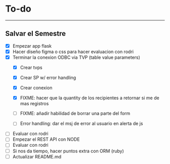 # To-do
---
## Salvar el Semestre
- [X] Empezar app flask
- [X] Hacer diseño figma o css para hacer evaluacion con rodri
- [X] Terminar la conexion ODBC via TVP (table value parameters)
    - [X] Crear tvps
    - [X] Crear SP w/ error handling
    - [X] Crear conexion
    - [X] FIXME: hacer que la quantity de los recipientes a retornar si me de mas registros
    - [ ] FIXME: añadir habilidad de borrar una parte del form
    - [ ] Error handling: dar el msj de error al usuario en alerta de js


- [ ] Evaluar con rodri
- [ ] Empezar el REST API con NODE
- [ ] Evaluar con rodri
- [ ] Si nos da tiempo, hacer puntos extra con ORM (ruby)
- [ ] Actualizar README.md
